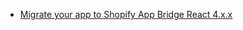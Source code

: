 - [Migrate your app to Shopify App Bridge React 4.x.x](https://shopify.dev/docs/api/app-bridge/migration-guide)